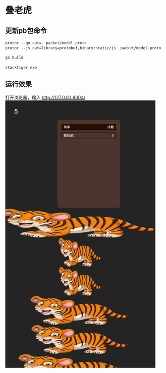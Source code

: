 # 叠老虎

## 更新pb包命令

```
protoc --go_out=. packet/model.proto
protoc --js_out=library=protobuf,binary:static/js  packet/model.proto
```



```
go build

stacktiger.exe 
```

## 运行效果
打开浏览器，输入 http://127.0.0.1:8004/
![screenshot1](screenshot1.png)

